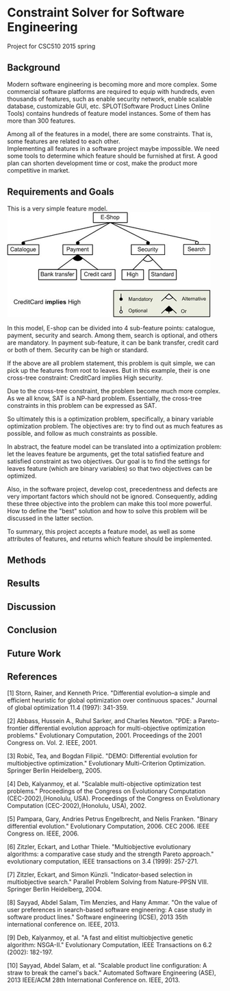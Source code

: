 ﻿# Constraint Solver for Software Engineering
Project for CSC510 2015 spring

## Background
Modern software engineering is becoming more and more complex. Some commercial software platforms are required to equip with hundreds, even thousands of features, such as enable security network, enable scalable database, customizable GUI, etc. SPLOT(Software Product Lines Online Tools) contains hundreds of feature model instances. Some of them has more than 300 features.  

Among all of the features in a model, there are some constraints. That is, some features are related to each other.  
Implementing all features in a software project maybe impossible. We need some tools to determine which feature should be furnished at first. A good plan can shorten development time or cost, make the product more competitive in market.

## Requirements and Goals
This is a very simple feature model.
![feature1](./img/eshopmodel.jpg)

In this model, E-shop can be divided into 4 sub-feature points: catalogue, payment, security and search. Among them, search is optional, and others are mandatory. In payment sub-feature, it can be bank transfer, credit card or both of them. Security can be high or standard.  

If the above are all problem statement, this problem is quit simple, we can pick up the features from root to leaves. But in this example, their is one cross-tree constraint: CreditCard implies High security.  

Due to the cross-tree constraint, the problem become much more complex. As we all know, SAT is a NP-hard problem. Essentially, the cross-tree constraints in this problem can be expressed as SAT.

So ultimately this is a optimization problem, specifically, a binary variable optimization problem. The objectives are: try to find out as much features as possible, and follow as much constraints as possible.

In abstract, the feature model can be translated into a optimization problem: let the leaves feature be arguments, get the total satisfied feature and satisfied constraint as two objectives. Our goal is to find the settings for leaves feature (which are binary variables) so that two objectives can be optimized.

Also, in the software project, develop cost, precedentness and defects are very important factors which should not be ignored. Consequently, adding these three objective into the problem can make this tool more powerful. How to define the "best" solution and how to solve this problem will be discussed in the latter section.

To summary, this project accepts a feature model, as well as some attributes of features, and returns which feature should be implemented.

## Methods

## Results

## Discussion

## Conclusion

## Future Work

## References
[1] Storn, Rainer, and Kenneth Price. "Differential evolution–a simple and efficient heuristic for global optimization over continuous spaces." Journal of global optimization 11.4 (1997): 341-359. 

[2] Abbass, Hussein A., Ruhul Sarker, and Charles Newton. "PDE: a Pareto-frontier differential evolution approach for multi-objective optimization problems." Evolutionary Computation, 2001. Proceedings of the 2001 Congress on. Vol. 2. IEEE, 2001.  

[3] Robič, Tea, and Bogdan Filipič. "DEMO: Differential evolution for multiobjective optimization." Evolutionary Multi-Criterion Optimization. Springer Berlin Heidelberg, 2005.

[4] Deb, Kalyanmoy, et al. "Scalable multi-objective optimization test problems." Proceedings of the Congress on Evolutionary Computation (CEC-2002),(Honolulu, USA). Proceedings of the Congress on Evolutionary Computation (CEC-2002),(Honolulu, USA), 2002. 

[5] Pampara, Gary, Andries Petrus Engelbrecht, and Nelis Franken. "Binary differential evolution." Evolutionary Computation, 2006. CEC 2006. IEEE Congress on. IEEE, 2006.  

[6] Zitzler, Eckart, and Lothar Thiele. "Multiobjective evolutionary algorithms: a comparative case study and the strength Pareto approach." evolutionary computation, IEEE transactions on 3.4 (1999): 257-271.  

[7] Zitzler, Eckart, and Simon Künzli. "Indicator-based selection in multiobjective search." Parallel Problem Solving from Nature-PPSN VIII. Springer Berlin Heidelberg, 2004.  

[8] Sayyad, Abdel Salam, Tim Menzies, and Hany Ammar. "On the value of user preferences in search-based software engineering: A case study in software product lines." Software engineering (ICSE), 2013 35th international conference on. IEEE, 2013.  

[9] Deb, Kalyanmoy, et al. "A fast and elitist multiobjective genetic algorithm: NSGA-II." Evolutionary Computation, IEEE Transactions on 6.2 (2002): 182-197.  

[10] Sayyad, Abdel Salam, et al. "Scalable product line configuration: A straw to break the camel's back." Automated Software Engineering (ASE), 2013 IEEE/ACM 28th International Conference on. IEEE, 2013.
